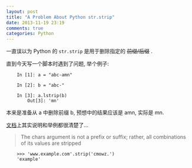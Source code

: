 ```yaml
---
layout: post
title: "A Problem About Python str.strip"
date: 2013-11-19 23:19
comments: true
categories: Python
---
```


<!-- more -->

一直误以为 Python 的 `str.strip` 是用于删除指定的 <strike>前缀/后缀</strike> .

直到今天写一个脚本时遇到了问题, 举个例子:

```
	In [1]: a = "abc-amn"

	In [2]: b = "abc-"

	In [3]: a.lstrip(b)
		Out[3]: 'mn'
```

本来是准备从 a 中删除前缀 b, 预想中的结果应该是 amn, 实际是 mn.

[文档](http://docs.python.org/2/library/stdtypes.html#str.strip)上其实说明和举例都很清楚了...

> The chars argument is not a prefix or suffix; rather, all combinations of its values are stripped

```
	>>> 'www.example.com'.strip('cmowz.')
	'example'
```

